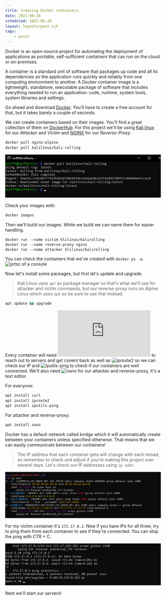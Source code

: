 ```yaml
---
title: Creating Docker containers.
date: 2021-06-28
scheduled: 2021-06-28
layout: layouts/post.njk
tags:
    - posts
---
```


Docker is an open-source project for automating the deployment of applications as portable, self-sufficient containers that can run on the cloud or on-premises.

A container is a standard unit of software that packages up code and all its dependencies so the application runs quickly and reliably from one computing environment to another. A Docker container image is a lightweight, standalone, executable package of software that includes everything needed to run an application: code, runtime, system tools, system libraries and settings.

Go ahead and download [Docker](https://docker.com). You'll have to create a free account for that, but it takes barely a couple of seconds.

We can create containers based on their images. You'll find a great collection of them on [DockerHub](https://hub.docker.com/).
For this project we'll be using [Kali linux](https://hub.docker.com/r/kalilinux/kali-rolling) for our *Attacker* and *Victim* and [NGINX](https://hub.docker.com/_/nginx) for our *Reverse-Proxy*.


``` bash
docker pull nginx:alpine
docker pull kalilinux/kali-rolling
```
![prtsc of a console](/img/remote/pull-images.png)

Check your images with:

```bash
docker images
```

Then we'll build our images. While we build we can name them for easier handling.

``` shell
docker run --name victim klilinux/kalirolling 
docker run --name reverse-proxy nginx
docker run --name attacker klilinux/kalirolling 
```
You can check the containers that we've created with `docker ps -a`.
![prtsc of a console](https://cdn.glitch.global/b39fd45a-08ef-47bc-a9ef-6aa62020936c/wolfff%40wolfberry_%20~%2010_05_2022%2015_31_45.png?v=1652189621877)

Now let's install some packages, but first let's update and upgrade.
>Kali Linux uses `apt` as package manager so that's what we'll use for attacker and victim commands, but our reverse-proxy runs on Alpine Linux which uses `apk` so be sure to use that instead.

``` bash
apt update && upgrade
```

Every container will need ![curl](https://curl.se/docs/manpage.html) to reach out to servers and get conent back as well as ![iproute2]() so we can check our IP and ![iputils-ping]() to check if our containers are well connected. We'll also need ![nano](https://www.nano-editor.org/) for our attacker and reverse-proxy, it's a text editor.

For everyone:

``` bash
apt install curl
apt install iproute2
apt install iputils-ping
```

For attacker and reverse-proxy:

``` bash
apt install nano
```


Docker has a default network called bridge which it will automatically create between your containers unless specified otherwise. That means that we can easily communicate between our containers!
>The IP address that each container gets will change with each reload, so remember to check and adjust if you're making this project over several days.
Let's check our IP addresses using `ip addr`.

![Victim ipaddr](/img/remote/victim-ipaddr.png)

For my victim container it's `172.17.0.2`.
Now if you have IPs for all three, try to ping them from each container to see if they're connected.
You can stop the ping with CTR + C.

![revrse-proxy ping](/img/remote/reverse-proxy-ping.png)

Next we'll start our servers!